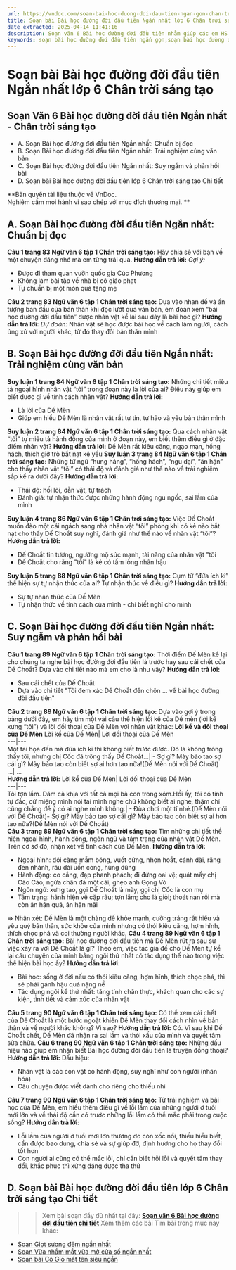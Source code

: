 ```yaml
---
url: https://vndoc.com/soan-bai-hoc-duong-doi-dau-tien-ngan-gon-chan-troi-sang-tao-248376
title: Soạn bài Bài học đường đời đầu tiên Ngắn nhất lớp 6 Chân trời sáng tạo - VnDoc.com
date_extracted: 2025-04-14 11:41:16
description: Soạn văn 6 Bài học đường đời đầu tiên nhằm giúp các em HS đạt kết quả tốt trong quá trình làm bài tập và học tập môn Ngữ văn lớp 6.
keywords: soạn bài học đường đời đầu tiên ngắn gọn,soạn bài học đường đời đầu tiên siêu ngắn,soạn bài học đường đời đầu tiên ngắn nhất,soạn bài học đường đời đầu tiên ngắn,Soạn văn 6 Bài học đường đời đầu tiên,Soạn bài Bài học đường đời đầu tiên,Soạn Bài học đường đời đầu tiên,Bài học đường đời đầu tiên,Bài học đường đời đầu tiên lớp 6,ngữ văn 6,ngữ văn 6 tập 1,soạn văn 6,soạn văn 6 tập 1,soạn văn lớp 6,soan van 6,ngữ văn lớp 6,văn lớp 6,văn 6,ngu van 6,soạn ngữ văn lớp 6,giải ngữ văn 6
---
```


# Soạn bài Bài học đường đời đầu tiên Ngắn nhất lớp 6 Chân trời sáng tạo
## **Soạn Văn 6 Bài học đường đời đầu tiên Ngắn nhất - Chân trời sáng tạo**
  * A. Soạn Bài học đường đời đầu tiên Ngắn nhất: Chuẩn bị đọc
  * B. Soạn Bài học đường đời đầu tiên Ngắn nhất: Trải nghiệm cùng văn bản
  * C. Soạn Bài học đường đời đầu tiên Ngắn nhất: Suy ngẫm và phản hồi bài 
  * D. Soạn bài Bài học đường đời đầu tiên lớp 6 Chân trời sáng tạo Chi tiết

**Bản quyền tài liệu thuộc về VnDoc.  
Nghiêm cấm mọi hành vi sao chép với mục đích thương mại. **
## **A. Soạn Bài học đường đời đầu tiên Ngắn nhất: Chuẩn bị đọc**
**Câu 1 trang 83 Ngữ văn 6 tập 1 Chân trời sáng tạo:** Hãy chia sẻ với bạn về một chuyện đáng nhớ mà em từng trải qua.
**Hướng dẫn trả lời:**
_Gợi ý:_
  * Được đi tham quan vườn quốc gia Cúc Phương
  * Không làm bài tập về nhà bị cô giáo phạt
  * Tự chuẩn bị một món quà tặng mẹ

**Câu 2 trang 83 Ngữ văn 6 tập 1 Chân trời sáng tạo:** Dựa vào nhan đề và ấn tượng ban đầu của bản thân khi đọc lướt qua văn bản, em đoán xem “bài học đường đời đầu tiên” được nhân vật kể lại sau đây là bài học gì?
**Hướng dẫn trả lời:**
_Dự đoán:_
Nhân vật sẽ học được bài học về cách làm người, cách ứng xử với người khác, từ đó thay đổi bản thân mình
## **B. Soạn Bài học đường đời đầu tiên Ngắn nhất: Trải nghiệm cùng văn bản**
**Suy luận 1 trang 84 Ngữ văn 6 tập 1 Chân trời sáng tạo:** Những chi tiết miêu tả ngoại hình nhân vật “tôi” trong đoạn này là lời của ai? Điều này giúp em biết được gì về tính cách nhân vật?
**Hướng dẫn trả lời:**
  * Là lời của Dế Mèn
  * Giúp em hiểu Dế Mèn là nhân vật rất tự tin, tự hảo và yêu bản thân mình

**Suy luận 2 trang 84 Ngữ văn 6 tập 1 Chân trời sáng tạo:** Qua cách nhân vật “tôi” tự miêu tả hành động của mình ở đoạn này, em biết thêm điều gì ở đặc điểm nhân vật?
**Hướng dẫn trả lời:**
Dế Mèn rất kiêu căng, ngạo mạn, hống hách, thích giở trò bắt nạt kẻ yếu
**Suy luận 3 trang 84 Ngữ văn 6 tập 1 Chân trời sáng tạo:** Những từ ngữ “hung hăng”, “hống hách”, “ngu dại”, “ân hận” cho thấy nhân vật “tôi” có thái độ và đánh giá như thế nào về trải nghiệm sắp kể ra dưới đây?
**Hướng dẫn trả lời:**
  * Thái độ: hối lõi, dằn vặt, tự trách
  * Đánh giá: tự nhận thức được những hành động ngu ngốc, sai lầm của mình

**Suy luận 4 trang 86 Ngữ văn 6 tập 1 Chân trời sáng tạo:** Việc Dế Choắt muốn đào một cái ngách sang nhà nhân vật “tôi” phòng khi có kẻ nào bắt nạt cho thấy Dế Choắt suy nghĩ, đánh giá như thế nào về nhân vật “tôi”?
**Hướng dẫn trả lời:**
  * Dế Choắt tin tưởng, ngưỡng mộ sức mạnh, tài năng của nhân vật "tôi
  * Dế Choắt cho rằng "tôi" là kẻ có tấm lòng nhân hậu

**Suy luận 5 trang 88 Ngữ văn 6 tập 1 Chân trời sáng tạo:** Cụm từ “đứa ích kỉ” thể hiện sự tự nhận thức của ai? Tự nhận thức về điều gì?
**Hướng dẫn trả lời:**
  * Sự tự nhận thức của Dế Mèn
  * Tự nhận thức về tính cách của mình - chỉ biết nghĩ cho mình

## **C. Soạn Bài học đường đời đầu tiên Ngắn nhất: Suy ngẫm và phản hồi bài**
**Câu 1 trang 89 Ngữ văn 6 tập 1 Chân trời sáng tạo:** Thời điểm Dế Mèn kể lại cho chúng ta nghe bài học đường đời đầu tiên là trước hay sau cái chết của Dế Choắt? Dựa vào chi tiết nào mà em cho là như vậy?
**Hướng dẫn trả lời:**
  * Sau cái chết của Dế Choắt
  * Dựa vào chi tiết "Tôi đem xác Dế Choắt đến chôn ... về bài học đường đời đầu tiên"

**Câu 2 trang 89 Ngữ văn 6 tập 1 Chân trời sáng tạo:** Dựa vào gợi ý trong bảng dưới đây, em hãy tìm một vài câu thể hiện lời kể của Dế mèn \(lời kể xưng “tôi”\) và lời đối thoại của Dế Mèn với nhân vật khác:
**Lời kể và đối thoại của Dế Mèn**
Lời kể của Dế Mèn| Lời đối thoại của Dế Mèn  
---|---  
Một tai họa đến mà đứa ích kỉ thì không biết trước được. Đó là không trông thấy tôi, nhưng chị Cốc đã trông thấy Dế Choắt…| \- Sợ gì? Mày bảo tao sợ cái gì? Mảy bảo tao còn biết sợ ai hơn tao nữa\!\(Dế Mèn nói với Dế Choắt\)  
...| ...  
**Hướng dẫn trả lời:**
Lời kể của Dế Mèn| Lời đối thoại của Dế Mèn  
---|---  
Tôi tợn lắm. Dám cà khịa với tất cả mọi bà con trong xóm.Hồi ấy, tôi có tính tự đắc, cứ miệng mình nói tai mình nghe chứ không biết ai nghe, thậm chí cũng chẳng để ý có ai nghe mình không.| \- Đùa chơi một tí nhé.\(Dế Mèn nói với Dế Choắt\)\- Sợ gì? Mày bảo tao sợ cái gì? Mày bảo tao còn biết sợ ai hơn tao nữa?\(Dế Mèn nói với Dế Choắt\)  
**Câu 3 trang 89 Ngữ văn 6 tập 1 Chân trời sáng tạo:** Tìm những chi tiết thể hiện ngoại hình, hành động, ngôn ngữ và tâm trạng của nhân vật Dế Mèn. Trên cơ sở đó, nhận xét về tính cách của Dế Mèn.
**Hướng dẫn trả lời:**
  * Ngoại hình: đôi càng mẫm bóng, vuốt cứng, nhọn hoắt, cánh dài, răng đen nhánh, râu dài uốn cong, hùng dũng
  * Hành động: co cẳng, đạp phanh phách; đi đứng oai vệ; quát mấy chị Cào Cào; ngứa chân đá một cái, ghẹo anh Gọng Vó
  * Ngôn ngữ: xưng tao, gọi Dế Choắt là mày, gọi chị Cốc là con mụ
  * Tâm trạng: hãnh hiện về cặp râu; tợn lắm; cho là giỏi; thoát nạn rồi mà còn ân hận quá, ân hận mãi

⇒ Nhận xét: Dế Mèn là một chàng dế khỏe mạnh, cường tráng rất hiểu và yêu quý bản thân, sức khỏe của mình nhưng có thói kiêu căng, hợm hĩnh, thích chọc phá và coi thường người khác.
**Câu 4 trang 89 Ngữ văn 6 tập 1 Chân trời sáng tạo:** Bài học đường đời đầu tiên mà Dế Mèn rút ra sau sự việc xảy ra với Dế Choắt là gì? Theo em, việc tác giả để cho Dế Mèn tự kể lại câu chuyện của mình bằng ngôi thứ nhất có tác dụng thế nào trong việc thể hiện bài học ấy?
**Hướng dẫn trả lời:**
  * Bài học: sống ở đời nếu có thói kiêu căng, hợm hĩnh, thích chọc phá, thì sẽ phải gánh hậu quả nặng nề
  * Tác dụng ngôi kể thứ nhất: tăng tính chân thực, khách quan cho các sự kiện, tình tiết và cảm xúc của nhân vật

**Câu 5 trang 90 Ngữ văn 6 tập 1 Chân trời sáng tạo:** Có thể xem cái chết của Dế Choắt là một bước ngoặt khiến Dế Mèn thay đổi cách nhìn về bản thân và về người khác không? Vì sao?
**Hướng dẫn trả lời:**
Có. Vì sau khi Dế Choắt chết, Dế Mèn đã nhận ra sai lầm và thói xấu của mình và quyết tâm sửa chữa.
**Câu 6 trang 90 Ngữ văn 6 tập 1 Chân trời sáng tạo:** Những dấu hiệu nào giúp em nhận biết Bài học đường đời đầu tiên là truyện đồng thoại?
**Hướng dẫn trả lời:**
Dấu hiệu:
  * Nhân vật là các con vật có hành động, suy nghĩ như con người \(nhân hóa\)
  * Câu chuyện được viết dành cho riêng cho thiếu nhi

**Câu 7 trang 90 Ngữ văn 6 tập 1 Chân trời sáng tạo:** Từ trải nghiệm và bài học của Dế Mèn, em hiểu thêm điều gì về lỗi lầm của những người ở tuổi mới lớn và về thái độ cần có trước những lỗi lầm có thể mắc phải trong cuộc sống?
**Hướng dẫn trả lời:**
  * Lỗi lầm của người ở tuổi mới lớn thường do còn xốc nổi, thiếu hiểu biết, cần được bao dung, chia sẻ và sự giúp đỡ, định hướng cho họ thay đổi tốt hơn
  * Con người ai cũng có thể mắc lỗi, chỉ cần biết hỗi lỗi và quyết tâm thay đổi, khắc phục thì xứng đáng được tha thứ

## **D. Soạn bài Bài học đường đời đầu tiên lớp 6 Chân trời sáng tạo Chi tiết**
>> Xem bài soạn đầy đủ nhất tại đây: **[Soạn văn 6 Bài học đường đời đầu tiên chi tiết](<https://vndoc.com/soan-bai-hoc-duong-doi-dau-tien-to-hoai-234016>)**
Xem thêm các bài Tìm bài trong mục này khác:
  * [Soạn Giọt sương đêm ngắn nhất](</soan-giot-suong-dem-ngan-nhat-248390>)
  * [Soạn Vừa nhắm mắt vừa mở cửa sổ ngắn nhất](</soan-vua-nham-mat-vua-mo-cua-so-ngan-nhat-248405>)
  * [Soạn bài Cô Gió mất tên siêu ngắn](</soan-bai-co-gio-mat-ten-sieu-ngan-249653>)

